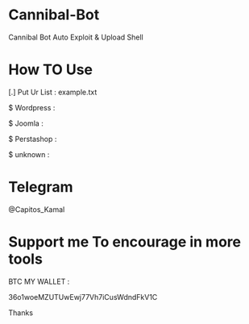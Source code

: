 # Cannibal-Bot

Cannibal Bot Auto Exploit &amp; Upload Shell

# How TO Use

[.] Put Ur List : example.txt

$ Wordpress : 

$ Joomla :

$ Perstashop :

$ unknown : 

# Telegram

@Capitos_Kamal


# Support me To encourage in more tools

BTC MY WALLET :

36o1woeMZUTUwEwj77Vh7iCusWdndFkV1C

Thanks
